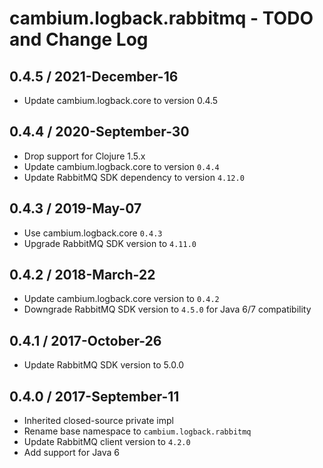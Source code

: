 # cambium.logback.rabbitmq - TODO and Change Log

## 0.4.5 / 2021-December-16

- Update cambium.logback.core to version 0.4.5


## 0.4.4 / 2020-September-30

- Drop support for Clojure 1.5.x
- Update cambium.logback.core to version `0.4.4`
- Update RabbitMQ SDK dependency to version `4.12.0`


## 0.4.3 / 2019-May-07

- Use cambium.logback.core `0.4.3`
- Upgrade RabbitMQ SDK version to `4.11.0`


## 0.4.2 / 2018-March-22

- Update cambium.logback.core version to `0.4.2`
- Downgrade RabbitMQ SDK version to `4.5.0` for Java 6/7 compatibility


## 0.4.1 / 2017-October-26

- Update RabbitMQ SDK version to 5.0.0


## 0.4.0 / 2017-September-11

- Inherited closed-source private impl
- Rename base namespace to `cambium.logback.rabbitmq`
- Update RabbitMQ client version to `4.2.0`
- Add support for Java 6
